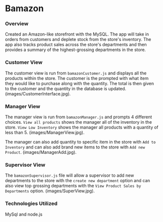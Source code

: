 # Bamazon

### Overview
Created an Amazon-like storefront with the MySQL. The app will take in orders from customers and deplete stock from the store's inventory. The app also tracks product sales across the store's departments and then provides a summary of the highest-grossing departments in the store.

### Customer View
The customer view is run from `bamazonCustomer.js` and displays all the products within the store. The customer is the prompted with what item they would like to purchase along with the quantity.  The total is then given to the customer and the quantity in the database is updated. 
(images/CustomerInterface.jpg). 

### Manager View
The manager view is run from `bamazonManager.js` and prompts 4 different choices. `View all products` shows the manager all of the inventory in the store. `View Low Inventory` shows the manager all products with a quantity of less than 5. (images/ManagerView.jpg).

The manager can also add quantity to specific item in the store with `Add to Inventory` and can also add brand new items to the store with `Add new Product`. (images/ManagerAdd.jpg).

### Supervisor View
The `bamazonSupervisor.js` file will allow a supervisor to add new departments to the store with the `create new department` option and can also view top grossing departments with the `View Product Sales by Departments` option. 
(images/SuperView.jpg).

### Technologies Utilized
MySql and node.js
